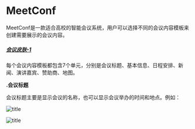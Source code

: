 # MeetConf
  MeetConf是一款适合高校的智能会议系统，用户可以选择不同的会议内容模板来创建需要展示的会议内容。

##### [会议皮肤-1](https://sjj0330.github.io/MeetConf/meetconfmode-1/meeting.html)


  每个会议内容模板都包含7个单元，分别是会议标题、基本信息、日程安排、新闻、演讲嘉宾、赞助商、地图。
  
**.会议标题**
  
  会议标题主要是显示会议的名称，也可以显示会议举办的时间和地点。例如：
  
  ![title](https://sjj0330.github.io/MeetConf/readmeImg/title.PNG)
  
  ![title](https://sjj0330.github.io/MeetConf/readmeImg/title2.PNG)
  
